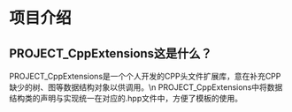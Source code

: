# 项目介绍
## PROJECT_CppExtensions这是什么？
PROJECT_CppExtensions是一个个人开发的CPP头文件扩展库，意在补充CPP缺少的树、图等数据结构对象以供调用。\n
PROJECT_CppExtensions中将数据结构类的声明与实现统一在对应的.hpp文件中，方便了模板的使用。
